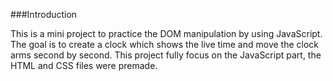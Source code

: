 ###Introduction

This is a mini project to practice the DOM manipulation by using JavaScript. The goal is to create a clock which shows the live time and move the clock arms second by second. This project fully focus on the JavaScript part, the HTML and CSS files were premade.
